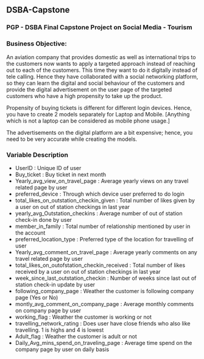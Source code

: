 ## DSBA-Capstone
### PGP - DSBA Final Capstone Project on Social Media - Tourism
### Business Objective:
An aviation company that provides domestic as well as international trips to the customers now wants to apply a targeted approach instead of reaching out to each of the customers. This time they want to do it digitally instead of tele calling. Hence they have collaborated with a social networking platform, so they can learn the digital and social behaviour of the customers and provide the digital advertisement on the user page of the targeted customers who have a high propensity to take up the product.

Propensity of buying tickets is different for different login devices. Hence, you have to create 2 models separately for Laptop and Mobile. [Anything which is not a laptop can be considered as mobile phone usage.]

The advertisements on the digital platform are a bit expensive; hence, you need to be very accurate while creating the models.
### Variable Description
- UserID  : Unique ID of user
- Buy_ticket  : Buy ticket in next month
- Yearly_avg_view_on_travel_page  : Average yearly views on any travel related page by user
- preferred_device  :  Through which device user preferred to do login
- total_likes_on_outstation_checkin_given : Total number of likes given by a user on out of station checkings in last year
- yearly_avg_Outstation_checkins  : Average number of out of station check-in done by user
- member_in_family  : Total number of relationship mentioned by user in the account
- preferred_location_type : Preferred type of the location for travelling of user
- Yearly_avg_comment_on_travel_page : Average yearly comments on any travel related page by user
- total_likes_on_outofstation_checkin_received  : Total number of likes received by a user on out of station checkings in last year
- week_since_last_outstation_checkin  : Number of weeks since last out of station check-in update by user
- following_company_page  : Weather the customer is following company page (Yes or No)
- montly_avg_comment_on_company_page  : Average monthly comments on company page by user
- working_flag  : Weather the customer is working or not
- travelling_network_rating : Does user have close friends who also like travelling. 1 is highs and 4 is lowest
- Adult_flag  : Weather the customer is adult or not
- Daily_Avg_mins_spend_on_traveling_page  : Average time spend on the company page by user on daily basis
